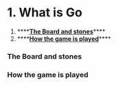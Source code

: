 # 1. What is Go

1. \*\*\*\*[**The Board and stones**](1-what-is-go.md#the-board-and-stones)\*\*\*\*
2. \*\*\*\*[**How the game is played**](1-what-is-go.md#how-the-game-is-played)\*\*\*\*

### The Board and stones

### How the game is played

